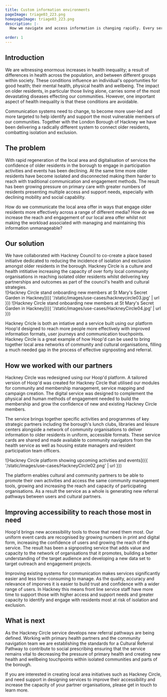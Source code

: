 ```yaml
---
title: Custom information environments
pageImage: triage03_223.png
homepageImage: triage03_223.png
description: |-
  How we navigate and access information is changing rapidly. Every service needs dynamic, up-to-date information to build trust, establish networks and to power efficiencies across service delivery. Mortar creates and maintains custom information environments, ensuring your opportunities reach those that need them most. 
 
order: 1
---
```


Introduction
---------------------------------------------------------------------------------------------------------------------------------
We are witnessing enormous increases in health inequality; a result of differences in health across the population, and between different groups within society. These conditions influence an individual's opportunities for good health; their mental health, physical health and wellbeing. The impact on older residents, in particular those living alone, carries some of the most devastating diseases effecting our communities. However, one important aspect of health inequality is that these conditions are avoidable. 

Communication systems need to change, to become more user-led and more targeted to help identify and support the most vulnerable members of our communities. Together with the London Borough of Hackney we have been delivering a radically different system to connect older residents, combatting isolation and exclusion.

The problem
---------------------------------------------------------------------------------------------------------------------------------
With rapid regeneration of the local area and digitalisation of services the confidence of older residents in the borough to engage in participation activities and events has been declining. At the same time more older residents have become isolated and disconnected making them harder to reach with traditional communication and engagement methods. The result has been growing pressure on primary care with greater numbers of residents presenting multiple access and support needs, especially with declining mobility and social capability. 

How do we communicate the local area offer in ways that engage older residents more effectively across a range of different media? How do we increase the reach and engagement of our local area offer whilst not making the workload associated with managing and maintaining this information unmanageable?

Our solution
---------------------------------------------------------------------------------------------------------------------------------
We have collaborated with Hackney Council to co-create a place based initiative dedicated to reducing the incidence of isolation and exclusion amongst older residents in the borough. Hackney Circle is a culture and health intitiative increasing the capacity of over forty local community organisations in reaching isolated older residents whilst delivering key partnerships and outcomes as part of the council's health and cultural strategies.  
![Hackney Circle stand onboarding new members at St Mary's Secret Garden in Hackney]({{ '/static/images/use-cases/hackneycircle03.jpg' | url }})
![Hackney Circle stand onboarding new members at St Mary's Secret Garden in Hackney]({{ '/static/images/use-cases/HackneyCircle04.jpg' | url }})

Hackney Cricle is both an intiative and a service built using our platform Hoop'd designed to reach more people more effectively with improved information formats, user journeys and communication touchpoints. Hackney Circle is a great example of how Hoop'd can be used to bring together local area networks of community and cultural organisations, filling a much needed gap in the process of effective signposting and referral. 

How we worked with our partners
---------------------------------------------------------------------------------------------------------------------------------
Hackney Circle was redesigned using our Hoop'd platform. A tailored version of Hoop'd was created for Hackney Circle that utilised our modules for community and membership management, service mapping and campaign creation. The digital service was designed to complement the physical and human methods of engagement needed to build the membership and grow the confidence of new and existing Hackney Circle members. 

The service brings together specific activities and programmes of key strategic partners including the borough's lunch clubs, libraries and leisure centers alongside a network of community organisations to deliver information to older residents in uniform, accessible formats. These service cards are shared and made available to community navigators from the health service as well as housing estate managers and resident participation team officers.

![Hackney Circle platform showing upcoming activities and events]({{ '/static/images/use-cases/HackneyCircle02.png' | url }})

The platform enables cultural and community partners to be able to promote their own activities and access the same community management tools, growing and increasing the reach and capacity of participating organisations.  As a result the service as a whole is generating new referral pathways between users and cultural partners.

Improving accessibility to reach those most in need
---------------------------------------------------------------------------------------------------------------------------------
Hoop'd brings new accessibility tools to those that need them most. Our uniform event cards are recognised by growing numbers in print and digital form, increasing the confidence of users and growing the reach of the service. The result has been a signposting service that adds value and capacity to the network of organisations that it promotes, building a better understanding of the target audience and developing a new data set to target outreach and engagement projects. 

Improving existing systems for communication makes services significantly easier and less time-consuming to manage. As the quality, accuracy and relevance of imporves it is easier to build trust and confidence with a wider range of users. In Hackney this means front line service staff have more time to support those with higher access and support needs and greater capacity to identify and engage with residents most at risk of isolation and exclusion.  

What is next
---------------------------------------------------------------------------------------------------------------------------------
As the Hackney Circle service develops new referral pathways are being defined. Working with primary health partners and the community navigation team we are establishing the standards for a Cultural Referral Pathway to contribute to social prescribing ensuring that the service remains vital to decreasing the pressure of primary health and creating new health and wellbeing touchpoints within isolated communities and parts of the borough. 
 
If you are interested in creating local area initiatives such as Hackney Circle, and need support in designing services to improve their accessibility and increase the capacity of your partner organisations, please get in touch to learn more. 
